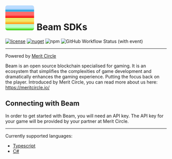 # ![Beam logo](icon.jpg) Beam SDKs
[![license](https://img.shields.io/badge/License-GPLv3-blue)](./LICENSE)
[![nuget](https://img.shields.io/nuget/v/Beam)](https://www.nuget.org/packages/Beam)
![npm](https://img.shields.io/npm/v/%40onbeam%2Fnode)
![GitHub Workflow Status (with event)](https://img.shields.io/github/actions/workflow/status/Merit-Circle/beam-sdk/publish.yml)

---
Powered by [Merit Circle](https://meritcircle.io/)

Beam is an open source blockchain specialised for gaming. It is an ecosystem that simplifies the complexities of game development and dramatically enhances the gaming experience. Putting the focus back on the player.
Introduced by Merit Circle, you can read more about us here: https://meritcircle.io/

## Connecting with Beam
In order to get started with Beam, you will need an API key. The API key for your game will be provided by your partner at Merit Circle.


---
Currently supported languages:
- [Typescript](./automation-api-clients/typescript-node/README.md)
- [C#](./automation-api-clients/csharp/README.md)